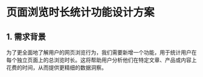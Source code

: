 # 页面浏览时长统计功能设计方案

## 1. 需求背景

为了更全面地了解用户的网页浏览行为，我们需要新增一个功能，用于统计用户在每个独立页面上的总浏览时长。这将帮助用户分析他们在特定文章、产品或内容上花费的时间，从而提供更精细的数据洞察。
